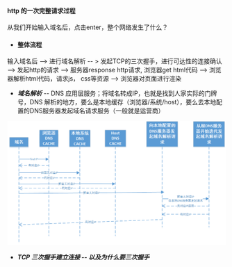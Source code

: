 #### http 的一次完整请求过程

从我们开始输入域名后，点击enter，整个网络发生了什么？

* #### **整体流程**

输入域名后 --&gt; 进行域名解析 -- &gt; 发起TCP的三次握手，进行可达性的连接确认 --&gt; 发起http的请求 --&gt; 服务器response http请求, 浏览器get html代码 ——&gt; 浏览器解析html代码，请求js， css等资源 --&gt; 浏览器对页面进行渲染

* _**域名解析**_ -- DNS 应用层服务；将域名转成IP，也就是找到人家实际的门牌号，DNS 解析的地方，要么是本地缓存（浏览器/系统/host），要么去本地配置的DNS服务器发起域名请求服务（一般就是运营商）

![](/assets/DNS.png)

* _**TCP 三次握手建立连接 -- 以及为什么要三次握手**_



